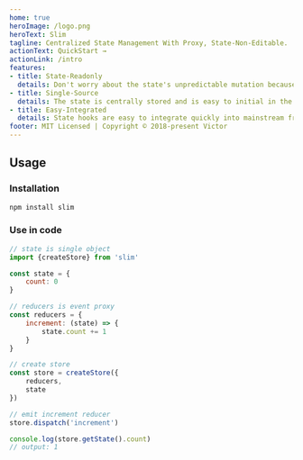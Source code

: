 ```yaml
---
home: true
heroImage: /logo.png
heroText: Slim
tagline: Centralized State Management With Proxy, State-Non-Editable.
actionText: QuickStart →
actionLink: /intro
features:
- title: State-Readonly
  details: Don't worry about the state's unpredictable mutation because the state can only be modified inside the reducer.
- title: Single-Source
  details: The state is centrally stored and is easy to initial in the isomorphic application.
- title: Easy-Integrated
  details: State hooks are easy to integrate quickly into mainstream frameworks such as Vue.
footer: MIT Licensed | Copyright © 2018-present Victor
---
```


## Usage

### Installation

```bash
npm install slim
```

### Use in code

```javascript
// state is single object
import {createStore} from 'slim'

const state = {
    count: 0
}

// reducers is event proxy
const reducers = {
    increment: (state) => {
        state.count += 1
    }
}

// create store
const store = createStore({
    reducers,
    state
})

// emit increment reducer
store.dispatch('increment')

console.log(store.getState().count)
// output: 1
```

